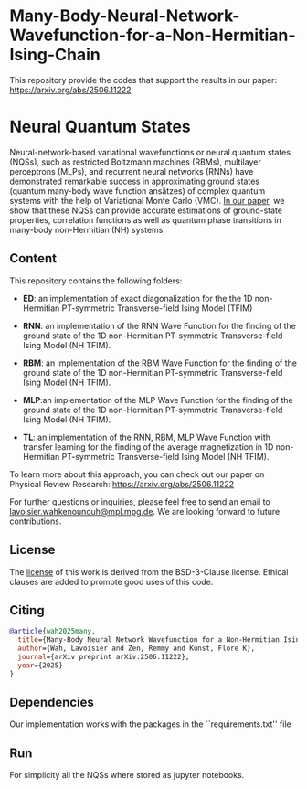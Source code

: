 # Many-Body-Neural-Network-Wavefunction-for-a-Non-Hermitian-Ising-Chain
This repository provide the codes that support the results in our paper: https://arxiv.org/abs/2506.11222

# Neural Quantum States

Neural-network-based variational wavefunctions or neural quantum states (NQSs), such as restricted Boltzmann machines (RBMs), multilayer perceptrons (MLPs), and recurrent neural networks (RNNs) have demonstrated remarkable success in
approximating ground states (quantum many-body wave function ansätzes) of complex quantum systems with the help of Variational Monte Carlo (VMC). <a href="https://arxiv.org/abs/2506.11222" target="_blank">In our paper</a>, we show that these NQSs can provide accurate estimations of ground-state properties, correlation functions as well as quantum phase transitions in many-body non-Hermitian (NH) systems.

## Content
This repository contains the following folders:
* **ED**: an implementation of exact diagonalization for the the 1D non-Hermitian PT-symmetric Transverse-field Ising Model (TFIM)

* **RNN**: an implementation of the RNN Wave Function for the finding of the ground state of the 1D non-Hermitian PT-symmetric Transverse-field Ising Model (NH TFIM).

* **RBM**: an implementation of the RBM Wave Function for the finding of the ground state of the 1D non-Hermitian PT-symmetric Transverse-field Ising Model (NH TFIM).

* **MLP**:an implementation of the MLP Wave Function for the finding of the ground state of the 1D non-Hermitian PT-symmetric Transverse-field Ising Model (NH TFIM).

* **TL**: an implementation of the RNN, RBM, MLP  Wave Function with transfer learning for the finding of the average magnetization in 1D non-Hermitian PT-symmetric Transverse-field Ising Model (NH TFIM).


To learn more about this approach, you can check out our paper on Physical Review Research: https://arxiv.org/abs/2506.11222

For further questions or inquiries, please feel free to send an email to lavoisier.wahkenounouh@mpl.mpg.de. We are looking forward to future contributions.

## License
The [license](https://github.com/Kenounouh/Many-Body-Neural-Network-Wavefunction-for-a-Non-Hermitian-Ising-Chain/edit/main/LICENSE) of this work is derived from the BSD-3-Clause license. Ethical clauses are added to promote good uses of this code.

## Citing
```bibtex
@article{wah2025many,
  title={Many-Body Neural Network Wavefunction for a Non-Hermitian Ising Chain},
  author={Wah, Lavoisier and Zen, Remmy and Kunst, Flore K},
  journal={arXiv preprint arXiv:2506.11222},
  year={2025}
}
```
## Dependencies
Our implementation works with the packages in the ``requirements.txt'' file

## Run
For simplicity all the NQSs where stored as jupyter notebooks.


